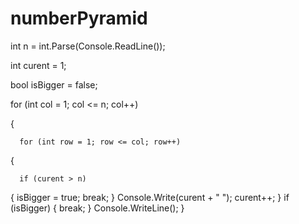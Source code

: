 # numberPyramid

  int n = int.Parse(Console.ReadLine());
  
  int curent = 1;
  
  bool isBigger = false;
  
  for (int col = 1; col <= n; col++)
  
  {
  
      for (int row = 1; row <= col; row++)
      
  {
  

      if (curent > n)
  {
      isBigger = true;
  break;
  }
  Console.Write(curent + " ");
  curent++;
  }
      if (isBigger)
 {
 break;
 }
 Console.WriteLine();
 }
